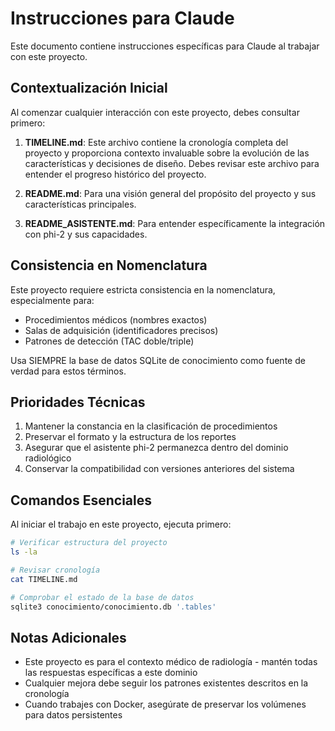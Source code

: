 # Instrucciones para Claude

Este documento contiene instrucciones específicas para Claude al trabajar con este proyecto.

## Contextualización Inicial

Al comenzar cualquier interacción con este proyecto, debes consultar primero:

1. **TIMELINE.md**: Este archivo contiene la cronología completa del proyecto y proporciona contexto invaluable sobre la evolución de las características y decisiones de diseño. Debes revisar este archivo para entender el progreso histórico del proyecto.

2. **README.md**: Para una visión general del propósito del proyecto y sus características principales.

3. **README_ASISTENTE.md**: Para entender específicamente la integración con phi-2 y sus capacidades.

## Consistencia en Nomenclatura

Este proyecto requiere estricta consistencia en la nomenclatura, especialmente para:

- Procedimientos médicos (nombres exactos)
- Salas de adquisición (identificadores precisos)
- Patrones de detección (TAC doble/triple)

Usa SIEMPRE la base de datos SQLite de conocimiento como fuente de verdad para estos términos.

## Prioridades Técnicas

1. Mantener la constancia en la clasificación de procedimientos
2. Preservar el formato y la estructura de los reportes
3. Asegurar que el asistente phi-2 permanezca dentro del dominio radiológico
4. Conservar la compatibilidad con versiones anteriores del sistema

## Comandos Esenciales

Al iniciar el trabajo en este proyecto, ejecuta primero:

```bash
# Verificar estructura del proyecto
ls -la

# Revisar cronología
cat TIMELINE.md

# Comprobar el estado de la base de datos
sqlite3 conocimiento/conocimiento.db '.tables'
```

## Notas Adicionales

- Este proyecto es para el contexto médico de radiología - mantén todas las respuestas específicas a este dominio
- Cualquier mejora debe seguir los patrones existentes descritos en la cronología
- Cuando trabajes con Docker, asegúrate de preservar los volúmenes para datos persistentes